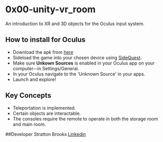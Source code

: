 # 0x00-unity-vr_room
 An introduction to XR and 3D objects for the Oculus input system.
 ## How to install for Oculus
 - Download the apk from [here](https://drive.google.com/file/d/1tZl-6tCvvK0zqAOLl7nTNqpEV0O9dMpc/view?usp=sharing)
 - Sideload the game into your chosen device using [SideQuest](https://sidequestvr.com/).
 - Make sure **Unkown Sources** is enabled in your Oculus app on your computer--in Settings/General.
 - In your Oculus navigate to the 'Unknown Source' in your apps.
 - Launch and explore!
 ## Key Concepts
 - Teleportation is implemented.
 - Certain objects are interactable.
 - The consoles require the remote to operate in both the storage room and main room.

##Developer
Stratton Brooks
[Linkedin](https://www.linkedin.com/in/stratton-brooks/)
 
